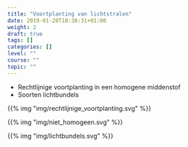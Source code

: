 ```yaml
---
title: "Voortplanting van lichtstralen"
date: 2019-01-28T18:38:31+01:00
weight: 2
draft: true
tags: []
categories: []
level: ""
course: ""
topic: ""
---
```

* Rechtlijnige voortplanting in een homogene middenstof
* Soorten lichtbundels

{{% img "img/rechtlijnige_voortplanting.svg" %}}

{{% img "img/niet_homogeen.svg" %}}

{{% img "img/lichtbundels.svg" %}}
